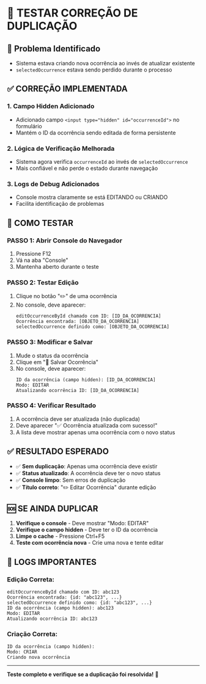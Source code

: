 # 🧪 TESTAR CORREÇÃO DE DUPLICAÇÃO

## 🚨 Problema Identificado
- Sistema estava criando nova ocorrência ao invés de atualizar existente
- `selectedOccurrence` estava sendo perdido durante o processo

## ✅ CORREÇÃO IMPLEMENTADA

### **1. Campo Hidden Adicionado**
- Adicionado campo `<input type="hidden" id="occurrenceId">` no formulário
- Mantém o ID da ocorrência sendo editada de forma persistente

### **2. Lógica de Verificação Melhorada**
- Sistema agora verifica `occurrenceId` ao invés de `selectedOccurrence`
- Mais confiável e não perde o estado durante navegação

### **3. Logs de Debug Adicionados**
- Console mostra claramente se está EDITANDO ou CRIANDO
- Facilita identificação de problemas

## 🧪 COMO TESTAR

### **PASSO 1: Abrir Console do Navegador**
1. Pressione F12
2. Vá na aba "Console"
3. Mantenha aberto durante o teste

### **PASSO 2: Testar Edição**
1. Clique no botão "✏️" de uma ocorrência
2. No console, deve aparecer:
   ```
   editOccurrenceById chamado com ID: [ID_DA_OCORRENCIA]
   Ocorrência encontrada: [OBJETO_DA_OCORRENCIA]
   selectedOccurrence definido como: [OBJETO_DA_OCORRENCIA]
   ```

### **PASSO 3: Modificar e Salvar**
1. Mude o status da ocorrência
2. Clique em "💾 Salvar Ocorrência"
3. No console, deve aparecer:
   ```
   ID da ocorrência (campo hidden): [ID_DA_OCORRENCIA]
   Modo: EDITAR
   Atualizando ocorrência ID: [ID_DA_OCORRENCIA]
   ```

### **PASSO 4: Verificar Resultado**
1. A ocorrência deve ser atualizada (não duplicada)
2. Deve aparecer "✅ Ocorrência atualizada com sucesso!"
3. A lista deve mostrar apenas uma ocorrência com o novo status

## ✅ RESULTADO ESPERADO

- ✅ **Sem duplicação**: Apenas uma ocorrência deve existir
- ✅ **Status atualizado**: A ocorrência deve ter o novo status
- ✅ **Console limpo**: Sem erros de duplicação
- ✅ **Título correto**: "✏️ Editar Ocorrência" durante edição

## 🆘 SE AINDA DUPLICAR

1. **Verifique o console** - Deve mostrar "Modo: EDITAR"
2. **Verifique o campo hidden** - Deve ter o ID da ocorrência
3. **Limpe o cache** - Pressione Ctrl+F5
4. **Teste com ocorrência nova** - Crie uma nova e tente editar

## 📝 LOGS IMPORTANTES

### **Edição Correta:**
```
editOccurrenceById chamado com ID: abc123
Ocorrência encontrada: {id: "abc123", ...}
selectedOccurrence definido como: {id: "abc123", ...}
ID da ocorrência (campo hidden): abc123
Modo: EDITAR
Atualizando ocorrência ID: abc123
```

### **Criação Correta:**
```
ID da ocorrência (campo hidden): 
Modo: CRIAR
Criando nova ocorrência
```

---

**Teste completo e verifique se a duplicação foi resolvida!** 🎉


